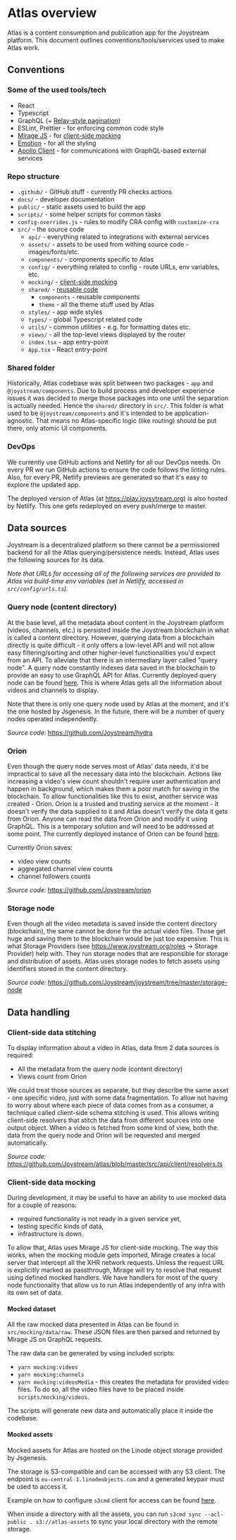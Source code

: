 # Atlas overview

Atlas is a content consumption and publication app for the Joystream platform. This document outlines conventions/tools/services used to make Atlas work.

## Conventions

### Some of the used tools/tech

- React
- Typescript
- GraphQL (+ [Relay-style pagination](https://graphql.org/learn/pagination/))
- ESLint, Prettier - for enforcing common code style
- [Mirage JS](https://miragejs.com/) - for [client-side mocking](#client-side-data-mocking)
- [Emotion](https://emotion.sh/) - for all the styling
- [Apollo Client](https://www.apollographql.com/docs/react/) - for communications with GraphQL-based external services


### Repo structure

- `.github/` - GitHub stuff - currently PR checks actions
- `docs/` - developer documentation
- `public/` - static assets used to build the app
- `scripts/` - some helper scripts for common tasks
- `config-overrides.js` - rules to modify CRA config with `customize-cra`
- `src/` - the source code
    - `api/` - everything related to integrations with external services
    - `assets/` - assets to be used from withing source code - images/fonts/etc.
    - `components/` - components specific to Atlas
    - `config/` - everything related to config - route URLs, env variables, etc.
    - `mocking/` - [client-side mocking](#client-side-data-mocking)
    - `shared/` - [reusable code](#shared-folder)
      - `components` - reusable components
      - `theme` - all the theme stuff used by Atlas
    - `styles/` - app wide styles
    - `types/` - global Typescript related code
    - `utils/` - common utilities - e.g. for formatting dates etc.
    - `views/` - all the top-level views displayed by the router
    - `index.tsx` - app entry-point
    - `App.tsx` - React entry-point

### Shared folder

Historically, Atlas codebase was split between two packages - `app` and `@joystream/components`. Due to build process and developer experience issues it was decided to merge those packages into one until the separation is actually needed. Hence the `shared/` directory in `src/`. This folder is what used to be `@joystream/components` and it's intended to be application-agnostic. That means no Atlas-specific logic (like routing) should be put there, only atomic UI components.

### DevOps

We currently use GitHub actions and Netlify for all our DevOps needs. On every PR we run GitHub actions to ensure the code follows the linting rules. Also, for every PR, Netlify previews are generated so that it's easy to explore the updated app.

The deployed version of Atlas (at https://play.joysytream.org) is also hosted by Netlify. This one gets redeployed on every push/merge to master.

## Data sources

Joystream is a decentralized platform so there cannot be a permissioned backend for all the Atlas querying/persistence needs. Instead, Atlas uses the following sources for its data.

_Note that URLs for accessing all of the following services are provided to Atlas via build-time env variables (set in Netlify, accessed in `src/config/urls.ts`)._

### Query node (content directory)

At the base level, all the metadata about content in the Joystream platform (videos, channels, etc.) is persisted inside the Joystream blockchain in what is called a content directory. However, querying data from a blockchain directly is quite difficult - it only offers a low-level API and will not allow easy filtering/sorting and other higher-level functionalities you'd expect from an API. To alleviate that there is an intermediary layer called "query node". A query node constantly indexes data saved in the blockchain to provide an easy to use GraphQL API for Atlas. Currently deployed query node can be found [here](https://hydra.joystream.org/graphql). This is where Atlas gets all the information about videos and channels to display.

Note that there is only one query node used by Atlas at the moment, and it's the one hosted by Jsgenesis. In the future, there will be a number of query nodes operated independently.

_Source code:_ https://github.com/Joystream/hydra

### Orion

Even though the query node serves most of Atlas' data needs, it'd be impractical to save all the necessary data into the blockchain. Actions like increasing a video's view count shouldn't require user authentication and happen in background, which makes them a poor match for saving in the blockchain. To allow functionalities like this to exist, another service was created - Orion. Orion is a trusted and trusting service at the moment - it doesn't verify the data supplied to it and Atlas doesn't verify the data it gets from Orion. Anyone can read the data from Orion and modify it using GraphQL. This is a temporary solution and will need to be addressed at some point. The currently deployed instance of Orion can be found [here](https://orion.joystream.org/graphql).

Currently Orion saves:
- video view counts
- aggregated channel view counts
- channel followers counts

_Source code:_ https://github.com/Joystream/orion

### Storage node

Even though all the video metadata is saved inside the content directory (blockchain), the same cannot be done for the actual video files. Those get huge and saving them to the blockchain would be just too expensive. This is what Storage Providers (see https://www.joystream.org/roles -> Storage Provider) help with. They run storage nodes that are responsible for storage and distribution of assets. Atlas uses storage nodes to fetch assets using identifiers stored in the content directory.

_Source code:_ https://github.com/Joystream/joystream/tree/master/storage-node

## Data handling

### Client-side data stitching

To display information about a video in Atlas, data from 2 data sources is required:
- All the metadata from the query node (content directory)
- Views count from Orion

We could treat those sources as separate, but they describe the same asset - one specific video, just with some data fragmentation. To allow not having to worry about where each piece of data comes from as a consumer, a technique called client-side schema stitching is used. This allows writing client-side resolvers that stitch the data from different sources into one output object. When a video is fetched from some kind of view, both the data from the query node and Orion will be requested and merged automatically.

_Source code:_ https://github.com/Joystream/atlas/blob/master/src/api/client/resolvers.ts

### Client-side data mocking

During development, it may be useful to have an ability to use mocked data for a couple of reasons:
- required functionality is not ready in a given service yet,
- testing specific kinds of data,
- infrastructure is down.

To allow that, Atlas uses Mirage JS for client-side mocking. The way this works, when the mocking module gets imported, Mirage creates a local server that intercept all the XHR network requests. Unless the request URL is explicitly marked as passthrough, Mirage will try to resolve that request using defined mocked handlers. We have handlers for most of the query node functionality that allow us to run Atlas independently of any infra with its own set of data.

#### Mocked dataset

All the raw mocked data presented in Atlas can be found in `src/mocking/data/raw`. These JSON files are then parsed and returned by Mirage JS on GraphQL requests.

The raw data can be generated by using included scripts:

- `yarn mocking:videos`
- `yarn mocking:channels`
- `yarn mocking:videosMedia` - this creates the metadata for provided video files. To do so, all the video files have to be placed inside `scripts/mocking/videos`.

The scripts will generate new data and automatically place it inside the codebase.

#### Mocked assets

Mocked assets for Atlas are hosted on the Linode object storage provided by Jsgenesis.

The storage is S3-compatible and can be accessed with any S3 client. The endpoint is `eu-central-1.linodeobjects.com` and a generated keypair must be used to access it.

Example on how to configure `s3cmd` client for access can be found [here](https://www.linode.com/docs/platform/object-storage/how-to-use-object-storage/#s3cmd).

When inside a directory with all the assets, you can run `s3cmd sync --acl-public . s3://atlas-assets` to sync your local directory with the remote storage.

